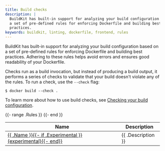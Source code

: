 ```yaml
---
title: Build checks
description: |
  BuildKit has built-in support for analyzing your build configuration based on
  a set of pre-defined rules for enforcing Dockerfile and building best
  practices.
keywords: buildkit, linting, dockerfile, frontend, rules
---
```


BuildKit has built-in support for analyzing your build configuration based on a
set of pre-defined rules for enforcing Dockerfile and building best practices.
Adhering to these rules helps avoid errors and ensures good readability of your
Dockerfile.

Checks run as a build invocation, but instead of producing a build output, it
performs a series of checks to validate that your build doesn't violate any of
the rules. To run a check, use the `--check` flag:

```console
$ docker build --check .
```

To learn more about how to use build checks, see
[Checking your build configuration](https://docs.docker.com/build/checks/).

<table>
  <thead>
    <tr>
      <th>Name</th>
      <th>Description</th>
    </tr>
  </thead>
  <tbody>
    {{- range .Rules }}
    <tr>
      <td><a href="./{{ .PageName }}/">{{ .Name }}{{- if .Experimental }} (experimental){{- end}}</a></td>
      <td>{{ .Description }}</td>
    </tr>
    {{- end }}
  </tbody>
</table>
